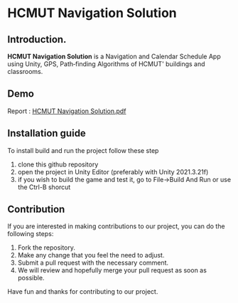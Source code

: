 # HCMUT Navigation Solution

## Introduction.
**HCMUT Navigation Solution** is a Navigation and Calendar Schedule App using Unity, GPS, Path‑finding Algorithms of HCMUT' buildings and classrooms.

## Demo
Report : [HCMUT Navigation Solution.pdf](https://github.com/ShunPeng1/HCMUT-Navigation-Solution/files/15131167/HCMUT.Navigation.Solution.pdf)

## Installation guide
To install build and run the project follow these step

1. clone this github repository
2. open the project in Unity Editor (preferably with Unity 2021.3.21f)
3. if you wish to build the game and test it, go to File->Build And Run or use the Ctrl-B shorcut


## Contribution
If you are interested in making contributions to our project, you can do the following steps:
1. Fork the repository.
2. Make any change that you feel the need to adjust.
3. Submit a pull request with the necessary comment.
4. We will review and hopefully merge your pull request as soon as possible.

Have fun and thanks for contributing to our project.
